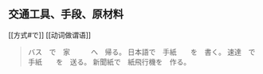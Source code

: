 ## 交通工具、手段、原材料

[[方式#で]] [[动词做谓语]]

> バス　で　家　　　へ　帰る。
> 日本語で　手紙　　を　書く。
> 速達　で　手紙　　を　送る。
> 新聞紙で　紙飛行機を　作る。
